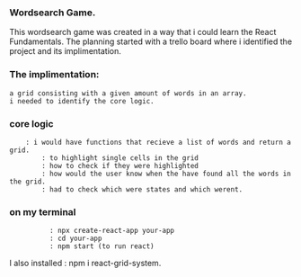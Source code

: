### Wordsearch Game.

This wordsearch game was created in a way that i could learn the React Fundamentals.
The planning started with a trello board where i identified the project and its implimentation.
### The implimentation:
    a grid consisting with a given amount of words in an array.
    i needed to identify the core logic.
### core logic  
        : i would have functions that recieve a list of words and return a grid.
            : to highlight single cells in the grid
            : how to check if they were highlighted
            : how would the user know when the have found all the words in the grid.
            : had to check which were states and which werent.
            

### on my terminal
              : npx create-react-app your-app
              : cd your-app
              : npm start (to run react)
I also installed : npm i react-grid-system.              
